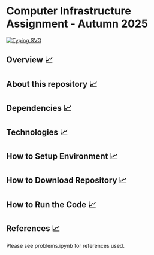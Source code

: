 # Computer Infrastructure Assignment - Autumn 2025

[![Typing SVG](https://readme-typing-svg.demolab.com?font=Metal+Mania&size=30&pause=1000&color=1C9C3F&width=435&lines=Yfinance+Assessment)](https://git.io/typing-svg)

## Overview 📈



## About this repository 📈



## Dependencies 📈



## Technologies 📈


## How to Setup Environment 📈


## How to Download Repository 📈


## How to Run the Code 📈


## References 📈

Please see problems.ipynb for references used.